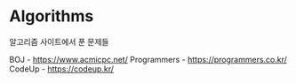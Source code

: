 # Algorithms
알고리즘 사이트에서 푼 문제들

BOJ         - https://www.acmicpc.net/
Programmers - https://programmers.co.kr/
CodeUp      - https://codeup.kr/
